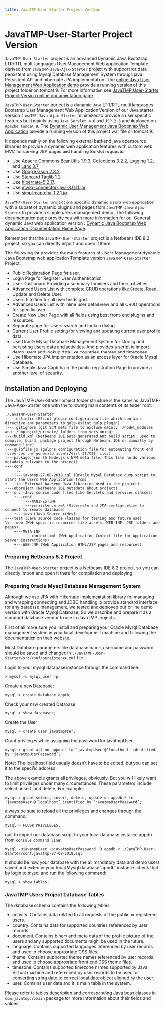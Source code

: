 ```yaml
---
title: JavaTMP-User-Starter Project Version
---
```

# JavaTMP-User-Starter Project Version

`JavaTMP-User-Starter` project is an advanced Dynamic Java Bootstrap LTR/RTL multi languages User Management Web application Template derived from `JavaTMP-Java-Ajax-Starter` project with support for data persistent using Mysql Database Management System through java Persistent API and hibernate JPA implementation. The [online Java User Management Web Application demo](http://java.javatmp.com:8080/JavaTMP-User-Starter/ "Dynamic Java Bootstrap LTR/RTL multi languages User Management Web application Template") provide a running version of this project folder on tomcat 9. For more information see [JavaTMP-User-Starter Project Version online documentation page](/pages/javatmp-user-starter-project-version "JavaTMP-User-Starter Project Version Documentation Page").

`JavaTMP-User-Starter` porject is a dynamic `Java` LTR/RTL multi languages Bootstrap User Management Web Application Version of our Java starter version `JavaTMP-Java-Ajax-Starter` minimized to provide a user specific features built mainly using `Java Servlet 4.0` and `JSP 2.3` and deployed on `Apache tomcat 9`. The [Dynamic User Management Java Bootstrap Web Application](http://java.javatmp.com:8080/JavaTMP-User-Starter/ "Dynamic Java Bootstrap LTR/RTL multi languages User Management Web application Template") provide a running version of this project war file on tomcat 9.

It depends mainly on the following external backend java opensource libraries to provide a dynamic web application features with custom web MVC for serving JSP pages and handling Servlet requests:

*   Use Apache Commons [BeanUtils 1.9.3](https://commons.apache.org/proper/commons-beanutils/ "Apache Commons beanutils Java Library"), [Collections 3.2.2](http://commons.apache.org/proper/commons-collections/ "Apache Commons Collections Java Library"), [Logging 1.2](http://commons.apache.org/proper/commons-logging/ "Apache Commons Logging Java Library"), and [Lang 3.7](http://commons.apache.org/proper/commons-lang/ "Apache Commons Lang Java Library")
*   Use [Google Gson 2.8.2](https://github.com/google/gson "Google Gson JSON Java Library")
*   Use [Standard Taglib 1.2](http://central.maven.org/maven2/javax/servlet/jstl/1.2/ "Java Web Standard Taglib maven repository")
*   Use [hibernate-5.2.17](http://hibernate.org/orm/releases/5.2/ "Hibernate 5.2.17 Home & Download Page").
*   Use [mysql-connector-java-8.0.11.jar](https://dev.mysql.com/downloads/connector/j/8.0.html "Java Mysql Connector 8 for JDBC driver").
*   Use [simplecaptcha-1.2.1.jar](https://sourceforge.net/projects/simplecaptcha/ "Simplecaptcha Home & Download Page").

`JavaTMP-User-Starter` project is a specific dynamic users web application with a subset of dynamic plugins and pages from `JavaTMP-Java-Ajax-Starter` to provide a simple users management demo. The following documentation page provide you with more information for our General dynamic Java web application version : [Dynamic Java Bootstrap Web Application Documentation Home Page](https://www.javatmp.com/pages/javatmp-java-ajax-starter-project-version "Dynamic Java Bootstrap Web Application Documentation Home Page").

Remember that the `JavaTMP-User-Starter` project is a Netbeans IDE 8.2 project, so you can directly import and open it there.

The following list provides the main features of Users Management dynamic Java Bootstrap web application Template version `JavaTMP-User-Starter` Project:

*   Public Registration Page for user.
*   Login Page for Register User Authentication.
*   User Dashboard Providing a summary for users and their activities.
*   Advanced Users List with complete CRUD operations like Create, Read, Update and Delete User.
*   Users filtration for all user fields grid.
*   Advanced Users List with inline user detail view and all CRUD operations for specific user.
*   Create New User Page with all fields using best front-end plugins and resources.
*   Separate page for Users search and lookup dialog.
*   Current User Profile setting for viewing and updating current user profile data.
*   Use Oracle Mysql Database Management System for storing and persisting Users data and activities. And provides a script to import demo users and lookup data like countries, themes and timezones.
*   Use Hibernate JPA implementation as an access layer for Oracle Mysql Database.
*   Use Simple Java Captcha in the public registration Page to provide a another level of security.

Installation and Deploying
--------------------------

The JavaTMP-User-Starter project folder structure is the same as JavaTMP-Java-Ajax-Starter one with the following main contents of its folder root:
```
./JavaTMP-User-Starter
|---.eslintrc (ESLint plugin configuration file which contains directive and parameters to gulp-eslint gulp plugin)
|---.gitignore (git SCM meta file to exclude mainly ./node\_modules and ./nbproject/private/ folders from versioning)
|---build.xml (Netbeans IDE auto generated ant build script. used to compile, build, package project through Netbeans IDE or manually by command line)
|---gulpfile.js (gulp's configuration file for automating front end resources and generate assets/dist JS/CSS files)
|---package.json (A Node.js's NPM meta file. This file holds various metadata relevant to the project)
+---conf
    ...
    |---javatmp-27-08-2018.sql (Oracle Mysql Database dump script to start the Users Web Application from)
+---lib (External backend Java libraries used in the project)
+---nbproject (Netbeans IDE metadata about project)
+---src (Java source code files like Servlets and services classes)
    +---conf
        |---MANIFEST.MF
        |---persistence.xml (Hibernate and JPA configuration to connect to remote database)
    +---java (Java Source codes)
+---test (Java source code classes for testing and future use)
\\---web (Web specific resources like assets, WEB-INF, JSP folders and pages)
    +---META-INF
        |---context.xml (Web Application Context file for Application Server instructions)
    +---WEB-INF (Web Application HTML/JSP pages and resources)
```
### Preparing Netbeans 8.2 Project

The `JavaTMP-User-Starter` project is a Netbeans IDE 8.2 project, so you can directly import and open it there for compilation and deploying

### Preparing Oracle Mysql Database Management System

Although we use JPA with Hibernate implementation library for managing and wrapping connecting and JDBC handling to provide standard interface for any database management, we tested and deployed our online demo version with Oracle Mysql Database, So we describe and prepare it as a standard database vendor to use in JavaTMP projects.

First of all make sure you install and preparing your Oracle Mysql Database management system in your local development machine and following the documentation on their [website](https://www.mysql.com/ "Oracle Mysql Database Management System Home Page").

Most Database parameters like database name, username and password should be saved and changed in `./JavaTMP-User-Starter/src/conf/persistence.xml` file.

Login to your mysql database instance through the command line:

`> mysql -u mysql_user -p`

Create a new Database:

`mysql > create database appdb;`

Check your new created Database:

`mysql > show databases;`

Create the User

`mysql > create user javatmpUser;`

Grant privileges while assigning the password for javatmpUser:

`mysql > grant all on appdb.* to ‘javatmpUser’@’localhost’ identified by ‘javatmpUserPassword’;`

Note: The localhost field usually doesn’t have to be edited, but you can set it to the specific address.

The above example grants all privileges, obviously. But you will likely want to limit privileges under many circumstances. These parameters include select, insert, and delete, For example:

`mysql > grant select, insert, delete, update on appdb.* to ‘javatmpUser’@’localhost’ identified by ‘javatmpUserPassword’;`

always be sure to reload all the privileges and changes through the command:

`mysql > FLUSH PRIVILEGES;`

quit to import our database script to your local database instance appdb from `console command line`:

`mysql -ujavatmpUser -pjavatmpUserPassword -D appdb < ./JavaTMP-User-Starter/conf/javatmp-27-08-2018.sql`

It should be now your database with the all mandatory data and demo users saved and exited in your local Mysql database 'appdb' instance. check that by login to mysql and run the following command:

`mysql > show tables;`

### JavaTMP Users Project Database Tables

The database schema contains the following tables:

*   activity. Contains data related to all requests of the public or registered users.
*   country. Contains data for supported countries referenced by user records.
*   document. Contains binary and meta data of the profile picture of the users and any supported documents might be used in the future.
*   language. Contains supported languages referenced by user records and used to choose appropriate CSS files.
*   theme. Contains supported theme names referenced by user records and used to choose appropriate front end CSS theme files.
*   timezone. Contains supported timezone names supported by Java Virtual machine and referenced by user records to be used for converting string date to correct local date object aligned by the user. 
*   user. Contains user data and it is main table in the system.

Please refer to tables description and corresponding Java bean classes in `com.javatmp.domain` package for more information about their fields and values.
